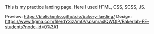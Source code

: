 This is my practice landing page. Here I used HTML, CSS, SCSS, JS. 

Preview: https://bielichenko.github.io/bakery-landing/
Design: https://www.figma.com/file/dY3izAm0Vspsmra4lQWQIP/Bakerlab-FE-students?node-id=0%3A1
